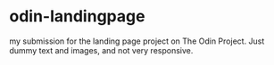 # odin-landingpage

my submission for the landing page project on The Odin Project.
Just dummy text and images, and not very responsive.
